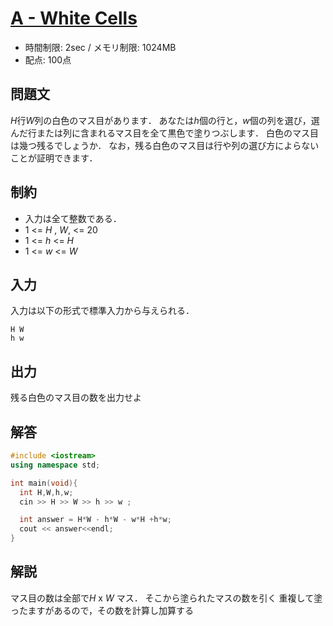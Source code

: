 # [A - White Cells](https://beta.atcoder.jp/contests/abc121/tasks/abc121_a)
* 時間制限: 2sec / メモリ制限: 1024MB
* 配点: 100点

## 問題文
*H*行*W*列の白色のマス目があります．
あなたは*h*個の行と，*w*個の列を選び，選んだ行または列に含まれるマス目を全て黒色で塗りつぶします．
白色のマス目は幾つ残るでしょうか．
なお，残る白色のマス目は行や列の選び方によらないことが証明できます．

## 制約
* 入力は全て整数である．
* 1 <= *H* , *W*, <= 20
* 1 <= *h* <= *H*
* 1 <= *w* <= *W*

## 入力
入力は以下の形式で標準入力から与えられる．

```
H W
h w
```

## 出力
残る白色のマス目の数を出力せよ

## 解答
```cpp
#include <iostream>
using namespace std;

int main(void){
  int H,W,h,w;
  cin >> H >> W >> h >> w ;

  int answer = H*W - h*W - w*H +h*w;
  cout << answer<<endl;
}

```

## 解説
マス目の数は全部で*H* x *W* マス．
そこから塗られたマスの数を引く
重複して塗ったますがあるので，その数を計算し加算する
